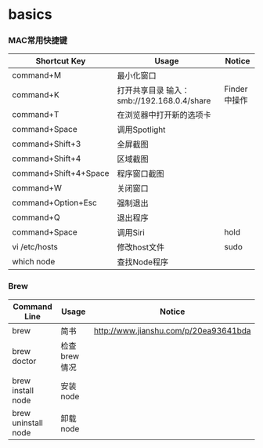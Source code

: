 # basics


### MAC常用快捷键

|Shortcut Key|Usage|Notice|
|---|---|---|
|command+M|最小化窗口|
|command+K|打开共享目录 输入： smb://192.168.0.4/share |Finder中操作|
|command+T|在浏览器中打开新的选项卡|
|command+Space|调用Spotlight|
|command+Shift+3|全屏截图|
|command+Shift+4|区域截图|
|command+Shift+4+Space|程序窗口截图|
|command+W|关闭窗口|
|command+Option+Esc|强制退出|
|command+Q|退出程序|
|command+Space|调用Siri|hold|
|vi /etc/hosts |修改host文件|sudo|
|which node|查找Node程序|
 
 
### Brew
|Command Line|Usage|Notice|
|---|---|---|
|brew|简书|http://www.jianshu.com/p/20ea93641bda|
|brew doctor|检查brew情况|
|brew install node|安装node|
|brew uninstall node|卸载node|
 
